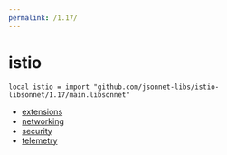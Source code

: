 ```yaml
---
permalink: /1.17/
---
```


# istio

```jsonnet
local istio = import "github.com/jsonnet-libs/istio-libsonnet/1.17/main.libsonnet"
```



* [extensions](extensions/index.md)
* [networking](networking/index.md)
* [security](security/index.md)
* [telemetry](telemetry/index.md)
